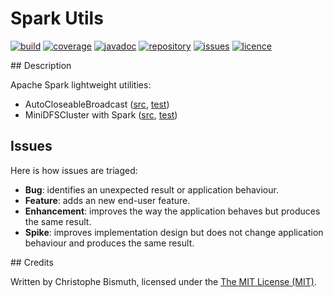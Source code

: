 # Spark Utils

[![build](https://travis-ci.org/cbismuth/spark-utils.svg?branch=master)](https://travis-ci.org/cbismuth/spark-utils)
[![coverage](https://coveralls.io/repos/github/cbismuth/spark-utils/badge.svg?branch=master)](https://coveralls.io/github/cbismuth/spark-utils?branch=master)
[![javadoc](http://javadoc.io/badge/com.github.cbismuth/spark-utils.svg)](http://javadoc.io/doc/com.github.cbismuth/spark-utils)
[![repository](https://maven-badges.herokuapp.com/maven-central/com.github.cbismuth/spark-utils/badge.svg)](https://maven-badges.herokuapp.com/maven-central/com.github.cbismuth/spark-utils/)
[![issues](https://img.shields.io/github/issues/cbismuth/spark-utils.svg)](https://github.com/cbismuth/spark-utils/issues)
[![licence](https://img.shields.io/badge/license-MIT-blue.svg)](https://raw.githubusercontent.com/cbismuth/spark-utils/master/LICENSE.md)

## Description

Apache Spark lightweight utilities:

* AutoCloseableBroadcast ([src](src/main/java/com/github/cbismuth/spark/utils/broadcast), [test](src/test/java/com/github/cbismuth/spark/utils/broadcast))
* MiniDFSCluster with Spark ([src](src/main/java/com/github/cbismuth/spark/utils/cluster), [test](src/test/java/com/github/cbismuth/spark/utils/cluster))

## Issues

Here is how issues are triaged:

* **Bug**: identifies an unexpected result or application behaviour.
* **Feature**: adds an new end-user feature.
* **Enhancement**: improves the way the application behaves but produces the same result.
* **Spike**: improves implementation design but does not change application behaviour and produces the same result.

## Credits

Written by Christophe Bismuth, licensed under the [The MIT License (MIT)](LICENSE.md).
